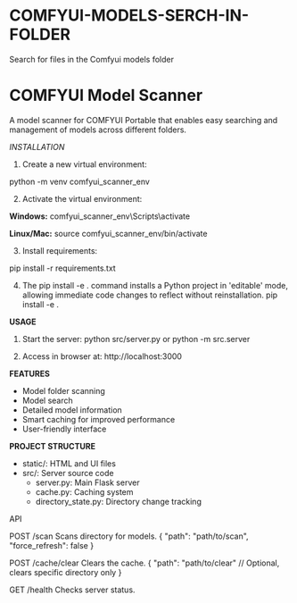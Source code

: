 # COMFYUI-MODELS-SERCH-IN-FOLDER
Search for files in the Comfyui models folder

# COMFYUI Model Scanner
A model scanner for COMFYUI Portable that enables easy searching and management of models across different folders.

*INSTALLATION*
1. Create a new virtual environment:

python -m venv comfyui_scanner_env

2. Activate the virtual environment:

**Windows:**
comfyui_scanner_env\Scripts\activate

**Linux/Mac:**
source comfyui_scanner_env/bin/activate

3. Install requirements:

pip install -r requirements.txt

4. The pip install -e . command installs a Python project in 'editable' mode, allowing immediate code changes to reflect without reinstallation.
pip install -e .

**USAGE**
1. Start the server:
python src/server.py
or
python -m src.server

2. Access in browser at:
http://localhost:3000

**FEATURES**
- Model folder scanning
- Model search
- Detailed model information
- Smart caching for improved performance  
- User-friendly interface

**PROJECT STRUCTURE**
- static/: HTML and UI files
- src/: Server source code
  - server.py: Main Flask server
  - cache.py: Caching system
  - directory_state.py: Directory change tracking

API

POST /scan
Scans directory for models.
{
  "path": "path/to/scan",
  "force_refresh": false
}

POST /cache/clear
Clears the cache.
{
  "path": "path/to/clear"  // Optional, clears specific directory only
}

GET /health
Checks server status.
